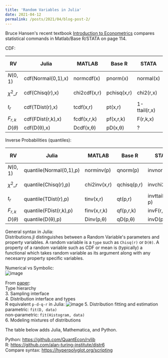 ```yaml
---
title: 'Random Variables in Julia'
date: 2021-04-12
permalink: /posts/2021/04/blog-post-2/
---
```


Bruce Hansen's recent textbook
[Introduction to Econometrics](https://www.ssc.wisc.edu/~bhansen/probability/)
compares statistical commands in Matlab/Base R/STATA on page 114. 

CDF:

| RV | Julia | MATLAB | Base R | STATA | Mathematica | Python [SciPy](https://docs.scipy.org/doc/scipy/reference/stats.html) |
| --- | --- | --- |  --- | --- | --- | --- |
| $N(0,1)$ | cdf(Normal(0,1),x) | normcdf(x) | pnorm(x) | normal(x) | CDF[NormalDistribution[0, 1],x] | norm.cdf(x) |
| $\chi^2\_{r}$ | cdf(Chisq(r),x) | chi2cdf(x,r) | pchisq(x,r) | chi2(r,x)  | CDF[ChiSquareDistribution[r],x] | chi2.cdf(x, r) |
| $t_r$ | cdf(TDist(r),x) | tcdf(x,r) | pt(x,r) | 1-ttail(r,x) | CDF[StudentTDistribution[r],x] | t.cdf(x, r) |
| $F_{r,k}$ | cdf(FDist(r,k),x) | fcdf(x,r,k) | pf(x,r,k) | F(r,k,x) | CDF[FRatioDistribution[r,k],x] | f.cdf(x, r, k) |
| $D(\theta)$ | cdf(D(θ),x) | Dcdf(x,θ) | pD(x,θ) | ? | CDF[D[θ],x] | D.cdf(x,θ) |

Inverse Probabilities (quantiles):

| RV | Julia | MATLAB | Base R | STATA | Mathematica | Python [SciPy](https://docs.scipy.org/doc/scipy/reference/stats.html) |
| --- | --- | --- |  --- | --- | --- | --- |
| $N(0,1)$ | quantile(Normal(0,1),p) | norminv(p) | qnorm(p) | invnormal(p) | Quantile[NormalDistribution[],p] | norm.ppf(x) |
| $\chi^2\_{r}$ | quantile(Chisq(r),p) | chi2inv(x,r) | qchisq(p,r) | invchi2(r,p) | Quantile[ChiSquareDistribution[r],p] | chi2.ppf(x, r) |
| $t_r$ | quantile(TDist(r),p) | tinv(x,r) | qt(p,r) | invttail(r,1-p) | Quantile[StudentTDistribution[r],p] | t.ppf(x, r) |
| $F_{r,k}$ | quantile(FDist(r,k),p) | finv(x,r,k) | qf(p,r,k) | invF(r,k,p) | Quantile[FRatioDistribution[r,k],p] | f.ppf(x, r, k) |
| $D(\theta)$ | quantile(D(θ),p) | Dinv(p,θ) | qD(p,θ) | invD(p,θ) | Quantile[D[θ],p] | D.ppf(x,θ) |


General syntax in Julia:
<br>
Distributions.jl distinguishes between a Random Variable's parameters and property variables. 
A random variable is a `type` such as `Chisq(r)` or `D(θ)`. 
A property of a random variable such as CDF or mean is (typically) a functional
which takes random variable as its argument along with any necesarry property specific variables.

Numerical vs Symbolic:  
![image](https://user-images.githubusercontent.com/7883904/114789925-d9fbc600-9d51-11eb-953b-25629e6ff5ef.png)


From [paper](https://arxiv.org/pdf/1907.08611.pdf):
<br>
Type hierarchy
<br>
3. Sampling interface
<br>
4. Distribution interface and types
<br>
R equivalent `p-d-q-r` in Julia:
![image](https://user-images.githubusercontent.com/7883904/114790686-298ec180-9d53-11eb-8016-ca515a33d921.png)
5. Distribution fitting and estimation
<br>
parametric: `fit(D, data)`
<br>
non-parametric: `fit(Histogram, data)`
<br>
6. Modeling mixtures of distributions
<br>



The table below adds Julia, Mathematica, and Python.

Python: https://github.com/QuantEcon/rvlib
<br>
R: https://github.com/alan-turing-institute/distr6
<br>
Compare syntax: https://hyperpolyglot.org/scripting


   
